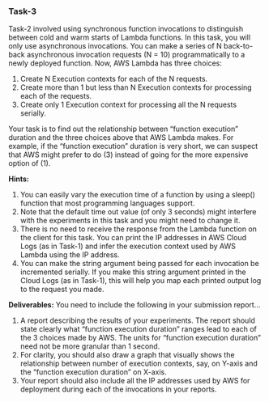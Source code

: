 ### Task-3
Task-2 involved using synchronous function invocations to distinguish between cold and warm starts of Lambda functions. In this task, you will only use asynchronous invocations. You can make a series of N back-to-back asynchronous invocation requests (N = 10) programmatically to a newly deployed function. Now, AWS Lambda has three choices:
1. Create N Execution contexts for each of the N requests.
2. Create more than 1 but less than N Execution contexts for processing each of the requests.
3. Create only 1 Execution context for processing all the N requests serially.

Your task is to find out the relationship between “function execution” duration and the three choices above that AWS Lambda makes. For example, if the “function execution” duration is very short, we can suspect that AWS might prefer to do (3) instead of going for the more expensive option of (1). 

**Hints:**
1. You can easily vary the execution time of a function by using a sleep() function that most programming languages support.
2. Note that the default time out value (of only 3 seconds) might interfere with the experiments in this task and you might need to change it.
3. There is no need to receive the response from the Lambda function on the client for this task. You can print the IP addresses in AWS Cloud Logs (as in Task-1) and infer the execution context used by AWS Lambda using the IP address.
4. You can make the string argument being passed for each invocation be incremented serially. If you make this string argument printed in the Cloud Logs (as in Task-1), this will help you map each printed output log to the request you made. 

**Deliverables:** You need to include the following in your submission report...
1. A report describing the results of your experiments. The report should state clearly what “function execution duration” ranges lead to each of the 3 choices made by AWS. The units for “function execution duration” need not be more granular than 1 second.
2. For clarity, you should also draw a graph that visually shows the relationship between number of execution contexts, say, on Y-axis and the “function execution duration” on X-axis.
3. Your report should also include all the IP addresses used by AWS for deployment during each of the invocations in your reports.